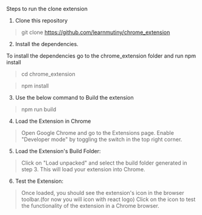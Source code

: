 Steps to run the clone extension

1. Clone this repository

>git clone https://github.com/learnmutiny/chrome_extension

2. Install the dependencies. 

To install the dependencies go to the chrome_extension folder and run npm install

>cd chrome_extension

>npm install

3. Use the below command to Build the extension

>npm run build

4. Load the Extension in Chrome

>Open Google Chrome and go to the Extensions page. Enable "Developer mode" by toggling the switch in the top right corner.

5. Load the Extension's Build Folder: 

>Click on "Load unpacked" and select the build folder generated in step 3. This will load your extension into Chrome.

6. Test the Extension: 

>Once loaded, you should see the extension's icon in the browser toolbar.(for now you will icon with react logo) Click on the icon to test the functionality of the extension in a Chrome browser.
